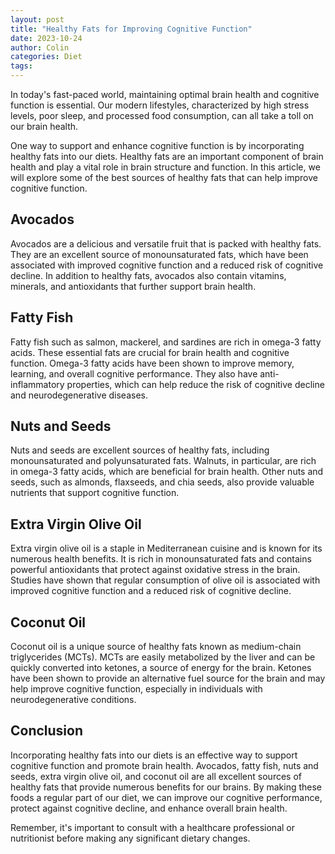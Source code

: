 ```yaml
---
layout: post
title: "Healthy Fats for Improving Cognitive Function"
date: 2023-10-24
author: Colin
categories: Diet
tags: 
---
```


In today's fast-paced world, maintaining optimal brain health and cognitive function is essential. Our modern lifestyles, characterized by high stress levels, poor sleep, and processed food consumption, can all take a toll on our brain health.

One way to support and enhance cognitive function is by incorporating healthy fats into our diets. Healthy fats are an important component of brain health and play a vital role in brain structure and function. In this article, we will explore some of the best sources of healthy fats that can help improve cognitive function.

## Avocados

Avocados are a delicious and versatile fruit that is packed with healthy fats. They are an excellent source of monounsaturated fats, which have been associated with improved cognitive function and a reduced risk of cognitive decline. In addition to healthy fats, avocados also contain vitamins, minerals, and antioxidants that further support brain health.

## Fatty Fish

Fatty fish such as salmon, mackerel, and sardines are rich in omega-3 fatty acids. These essential fats are crucial for brain health and cognitive function. Omega-3 fatty acids have been shown to improve memory, learning, and overall cognitive performance. They also have anti-inflammatory properties, which can help reduce the risk of cognitive decline and neurodegenerative diseases.

## Nuts and Seeds

Nuts and seeds are excellent sources of healthy fats, including monounsaturated and polyunsaturated fats. Walnuts, in particular, are rich in omega-3 fatty acids, which are beneficial for brain health. Other nuts and seeds, such as almonds, flaxseeds, and chia seeds, also provide valuable nutrients that support cognitive function.

## Extra Virgin Olive Oil

Extra virgin olive oil is a staple in Mediterranean cuisine and is known for its numerous health benefits. It is rich in monounsaturated fats and contains powerful antioxidants that protect against oxidative stress in the brain. Studies have shown that regular consumption of olive oil is associated with improved cognitive function and a reduced risk of cognitive decline.

## Coconut Oil

Coconut oil is a unique source of healthy fats known as medium-chain triglycerides (MCTs). MCTs are easily metabolized by the liver and can be quickly converted into ketones, a source of energy for the brain. Ketones have been shown to provide an alternative fuel source for the brain and may help improve cognitive function, especially in individuals with neurodegenerative conditions.

## Conclusion

Incorporating healthy fats into our diets is an effective way to support cognitive function and promote brain health. Avocados, fatty fish, nuts and seeds, extra virgin olive oil, and coconut oil are all excellent sources of healthy fats that provide numerous benefits for our brains. By making these foods a regular part of our diet, we can improve our cognitive performance, protect against cognitive decline, and enhance overall brain health.

Remember, it's important to consult with a healthcare professional or nutritionist before making any significant dietary changes.